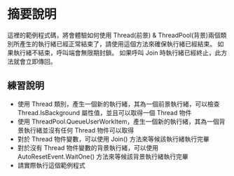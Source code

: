 # 摘要說明

這裡的範例程式碼，將會體驗如何使用 Thread(前景) & ThreadPool(背景)兩個類別所產生的執行緒已經正常結束了，請使用這個方法來確保執行緒已經結束。 如果執行緒不結束，呼叫端會無限期封鎖。 如果呼叫 Join 時執行緒已經終止，此方法就會立即傳回。

## 練習說明

* 使用 Thread 類別，產生一個新的執行緒，其為一個前景執行緒，可以檢查  Thread.IsBackground 屬性值，並且可以取得一個 Thread 物件
* 使用 ThreadPool.QueueUserWorkItem，產生一個新的執行緒，其為一個背景執行緒並沒有任何 Thread 物件可以取得
* 對於 Thread 物件變數，可以使用 Join() 方法來等候該執行緒執行完畢 
* 對於沒有 Thread 物件變數的背景執行緒，可以使用 AutoResetEvent.WaitOne() 方法來等候該背景執行緒執行完畢
* 請實際執行這個範例程式
  